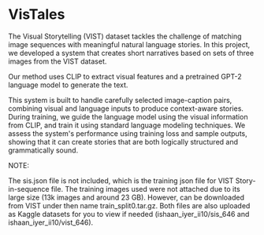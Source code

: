 # VisTales



The Visual Storytelling (VIST) dataset tackles the challenge of matching image sequences with meaningful natural language stories. In this project, we developed a system that creates short narratives based on sets of three images from the VIST dataset. 

Our method uses CLIP to extract visual features and a pretrained GPT-2 language model to generate the text.



This system is built to handle carefully selected image-caption pairs, combining visual and language inputs to produce context-aware stories. During training, we guide the language model using the visual information from CLIP, and train it using standard language modeling techniques. We assess the system's performance using training loss and sample outputs, showing that it can create stories that are both logically structured and grammatically sound.



NOTE:

The sis.json file is not included, which is the training json file for VIST Story-in-sequence file. The training images used were not attached due to its large size (13k images and around 23 GB). However, can be downloaded from VIST under then name train\_split0.tar.gz. Both files are also uploaded as Kaggle datasets for you to view if needed (ishaan\_iyer\_ii10/sis\_646 and ishaan\_iyer\_ii10/vist\_646).

